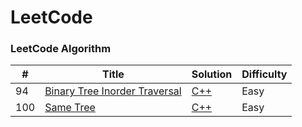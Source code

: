 # LeetCode

### LeetCode Algorithm

| # | Title | Solution | Difficulty |
|---| ----- | -------- | ---------- |
|94|[Binary Tree Inorder Traversal](https://leetcode.com/problems/binary-tree-inorder-traversal/)|[C++](./algorithms/cpp/94.cpp)|Easy|
|100|[Same Tree](https://leetcode.com/problems/same-tree/)|[C++](./algorithms/cpp/100.cpp)|Easy|
